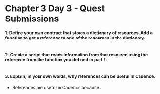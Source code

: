 # Chapter 3 Day 3 - Quest Submissions

#### 1. Define your own contract that stores a dictionary of resources. Add a function to get a reference to one of the resources in the dictionary.
``` Cadence

```

#### 2. Create a script that reads information from that resource using the reference from the function you defined in part 1.
```Cadence

```


#### 3. Explain, in your own words, why references can be useful in Cadence.
- References are useful in Cadence because..
